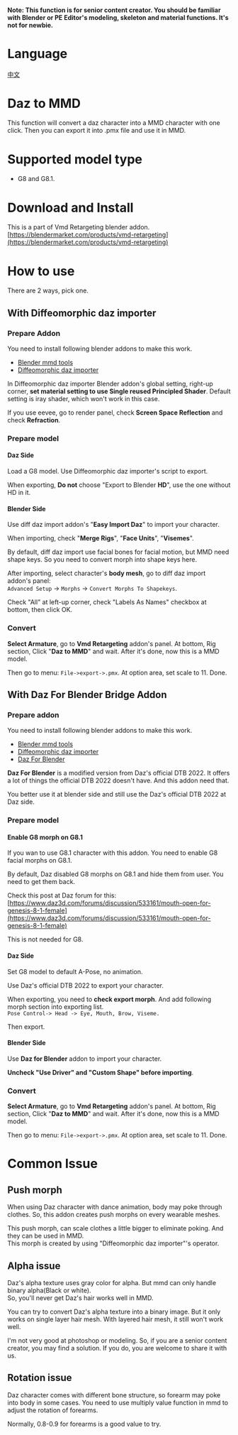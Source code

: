 #### Note: This function is for senior content creator. You should be familiar with Blender or PE Editor's modeling, skeleton and material functions. It's not for newbie.   

# Language
[中文](daz_to_mmd.cn.md)  

# Daz to MMD
This function will convert a daz character into a MMD character with one click. Then you can export it into .pmx file and use it in MMD.  

# Supported model type
* G8 and G8.1. 

# Download and Install
This is a part of Vmd Retargeting blender addon.   
[https://blendermarket.com/products/vmd-retargeting](https://blendermarket.com/products/vmd-retargeting)  

# How to use
There are 2 ways, pick one.  

## With Diffeomorphic daz importer
### Prepare Addon
You need to install following blender addons to make this work.
* [Blender mmd tools](https://github.com/UuuNyaa/blender_mmd_tools)
* [Diffeomorphic daz importer](http://diffeomorphic.blogspot.com/p/daz-importer-version-16.html)

In Diffeomorphic daz importer Blender addon's global setting, right-up corner, **set material setting to use Single reused Principled Shader**. Default setting is iray shader, which won't work in this case.  

If you use eevee, go to render panel, check **Screen Space Reflection** and check **Refraction**.  

### Prepare model
#### Daz Side
Load a G8 model. Use Diffeomorphic daz importer's script to export.  

When exporting, **Do not** choose "Export to Blender **HD**", use the one without HD in it.   

#### Blender Side
Use diff daz import addon's "**Easy Import Daz**" to import your character.  

When importing, check "**Merge Rigs**", "**Face Units**", "**Visemes**".   

By default, diff daz import use facial bones for facial motion, but MMD need shape keys. So you need to convert morph into shape keys here.  

After importing, select character's **body mesh**, go to diff daz import addon's panel:  
`Advanced Setup` -> `Morphs` -> `Convert Morphs To Shapekeys`.  

Check "All" at left-up corner, check "Labels As Names" checkbox at bottom, then click OK.  

### Convert
**Select Armature**, go to **Vmd Retargeting** addon's panel. At bottom, Rig section, Click "**Daz to MMD**" and wait. After it's done, now this is a MMD model.  

Then go to menu: `File->export->.pmx`. At option area, set scale to 11. Done.  


## With Daz For Blender Bridge Addon
### Prepare addon
You need to install following blender addons to make this work.
* [Blender mmd tools](https://github.com/UuuNyaa/blender_mmd_tools)
* [Diffeomorphic daz importer](http://diffeomorphic.blogspot.com/p/daz-importer-version-16.html)
* [Daz For Blender](https://github.com/butaixianran/DazToBlender)

**Daz For Blender** is a modified version from Daz's official DTB 2022. It offers a lot of things the official DTB 2022 doesn't have. And this addon need that.   

You better use it at blender side and still use the Daz's official DTB 2022 at Daz side.   

### Prepare model
#### Enable G8 morph on G8.1
If you wan to use G8.1 character with this addon. You need to enable G8 facial morphs on G8.1.  

By default, Daz disabled G8 morphs on G8.1 and hide them from user. You need to get them back.  

Check this post at Daz forum for this:  
[https://www.daz3d.com/forums/discussion/533161/mouth-open-for-genesis-8-1-female](https://www.daz3d.com/forums/discussion/533161/mouth-open-for-genesis-8-1-female)  

This is not needed for G8.  

#### Daz Side
Set G8 model to default A-Pose, no animation.  

Use Daz's official DTB 2022 to export your character.   

When exporting, you need to **check export morph**. And add following morph section into exporting list.  
`Pose Control-> Head -> Eye, Mouth, Brow, Viseme.`

Then export.  

#### Blender Side
Use **Daz for Blender** addon to import your character.  

**Uncheck "Use Driver" and "Custom Shape" before importing**.  

### Convert
**Select Armature**, go to **Vmd Retargeting** addon's panel. At bottom, Rig section, Click "**Daz to MMD**" and wait. After it's done, now this is a MMD model.  

Then go to menu: `File->export->.pmx`. At option area, set scale to 11. Done.


# Common Issue
## Push morph
When using Daz character with dance animation, body may poke through clothes. So, this addon creates push morphs on every wearable meshes. 

This push morph, can scale clothes a little bigger to eliminate poking. And they can be used in MMD.  
This morph is created by using "Diffeomorphic daz importer"'s operator.  

## Alpha issue
Daz's alpha texture uses gray color for alpha. But mmd can only handle binary alpha(Black or white).  
So, you'll never get Daz's hair works well in MMD.  

You can try to convert Daz's alpha texture into a binary image. But it only works on single layer hair mesh. With layered hair mesh, it still won't work well.  

I'm not very good at photoshop or modeling. So, if you are a senior content creator, you may find a solution. If you do, you are welcome to share it with us.  

## Rotation issue
Daz character comes with different bone structure, so forearm may poke into body in some cases. You need to use multiply value function in mmd to adjust the rotation of forearms.  

Normally, 0.8-0.9 for forearms is a good value to try.  





